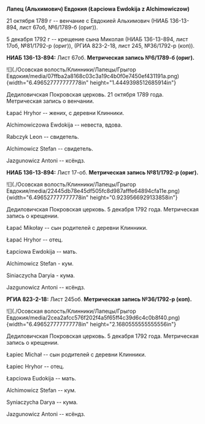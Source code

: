**Лапец (Альхимович) Евдокия (Łapciowa Ewdokija z Alchimowiczow)**

21 октября 1789 г -- венчание с Евдокией Альхимович (НИАБ 136-13-894,
лист 67об, №6/1789-б (ориг)).

5 декабря 1792 г -- крещение сына Миколая (НИАБ 136-13-894, лист 17об,
№81/1792-р (ориг)), (РГИА 823-2-18, лист 245, №36/1792-р (коп)).

**НИАБ 136-13-894:** Лист 67об. **Метрическая запись №6/1789-б (ориг).**

![](./Осовская волость/Клинники/Лапецы/Грыгор Евдокия/media/07ffba2a8168c03c3a19c4b0f0e7450ef431191a.png){width="6.496527777777778in"
height="1.4449398512685914in"}

Дедиловичская Покровская церковь. 21 октября 1789 года. Метрическая
запись о венчании.

Łapać Hryhor -- жених, с деревни Клинники.

Alchimowiczowa Ewdokija -- невеста, вдова.

Rabczyk Leon -- свидетель.

Alchimowicz Stefan -- свидетель.

Jazgunowicz Antoni -- ксёндз.

**НИАБ 136-13-894:** Лист 17-об. **Метрическая запись №81/1792-р
(ориг).**

![](./Осовская волость/Клинники/Лапецы/Грыгор Евдокия/media/22445db78e45df505fc8d987afffe64894cfa11e.png){width="6.496527777777778in"
height="0.9239566929133858in"}

Дедиловичская Покровская церковь. 5 декабря 1792 года. Метрическая
запись о крещении.

Łapać Mikołay -- сын родителей с деревни Клинники.

Łapać Hryhor -- отец.

Łapciowa Ewdokija -- мать.

Alchimowicz Stefan - кум.

Siniaczycha Daryia - кума.

Jazgunowicz Antoni -- ксёндз.

**РГИА 823-2-18:** Лист 245об. **Метрическая запись №36/1792-р (коп).**

![](./Осовская волость/Клинники/Лапецы/Грыгор Евдокия/media/2cea2afcc576f202f4a5f65ff4c39d6c4c0b8f40.png){width="6.496527777777778in"
height="2.1680555555555556in"}

Дедиловичская Покровская церковь. 5 декабря 1792 года. Метрическая
запись о крещении.

Łapiec Michał -- сын родителей с деревни Клинники.

Łapiec Hryhor -- отец.

Łapciowa Eudokija -- мать.

Alchimowicz Stefan -- кум.

Syniaczycha Darya -- кума.

Jazgunowicz Antoni -- ксёндз.
